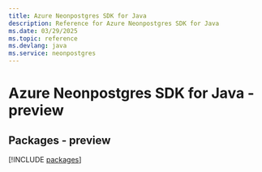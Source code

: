 ```yaml
---
title: Azure Neonpostgres SDK for Java
description: Reference for Azure Neonpostgres SDK for Java
ms.date: 03/29/2025
ms.topic: reference
ms.devlang: java
ms.service: neonpostgres
---
```

# Azure Neonpostgres SDK for Java - preview
## Packages - preview
[!INCLUDE [packages](neonpostgres-index.md)]